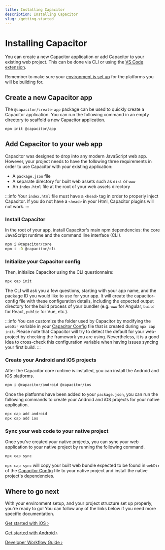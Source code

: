 ```yaml
---
title: Installing Capacitor
description: Installing Capacitor
slug: /getting-started
---
```


# Installing Capacitor

You can create a new Capacitor application or add Capacitor to your existing web project. This can be done via CLI or using the [VS Code extension](vscode/getting-started).

Remember to make sure your [environment is set up](/main/getting-started/environment-setup.md) for the platforms you will be building for.

## Create a new Capacitor app

The `@capacitor/create-app` package can be used to quickly create a Capacitor application. You can run the following command in an empty directory to scaffold a new Capacitor application.

```bash
npm init @capacitor/app
```

## Add Capacitor to your web app

Capacitor was designed to drop into any modern JavaScript web app. However, your project needs to have the following three requirements in order to use Capacitor with your existing application:

- A `package.json` file
- A separate directory for built web assets such as `dist` or `www`
- An `index.html` file at the root of your web assets directory

:::info
Your `index.html` file must have a `<head>` tag in order to properly inject Capacitor. If you do not have a
`<head>` in your Html, Capacitor plugins will not work.
:::

### Install Capacitor

In the root of your app, install Capacitor's main npm dependencies: the core JavaScript runtime and the command line interface (CLI).

```bash
npm i @capacitor/core
npm i -D @capacitor/cli
```

### Initialize your Capacitor config

Then, initialize Capacitor using the CLI questionnaire:

```bash
npx cap init
```

The CLI will ask you a few questions, starting with your app name, and the package ID you would like to use for your app. It will create the capacitor-config file with these configuration details, including the expected output directory for the build process of your bundler (e.g. `www` for Angular, `build` for React, `public` for Vue, etc.).

:::info
You can customize the folder used by Capacitor by modifying the `webDir` variable in your [Capacitor Config](/docs/config) file that is created during `npx cap init`. Please note that Capacitor will try to detect the default for your web-project by checking the framework you are using. Nevertheless, it is a good idea to cross-check this configuration variable when having issues syncing your first build.
:::

### Create your Android and iOS projects

After the Capacitor core runtime is installed, you can install the Android and iOS platforms.

```bash
npm i @capacitor/android @capacitor/ios
```

Once the platforms have been added to your `package.json`, you can run the following commands to create your Android and iOS projects for your native application.

```bash
npx cap add android
npx cap add ios
```

### Sync your web code to your native project

Once you've created your native projects, you can sync your web application to your native project by running the following command.

```bash
npx cap sync
```

`npx cap sync` will copy your built web bundle expected to be found in `webDir` of the [Capacitor Config](/docs/config) file to your native project and install the native project's dependencies.

## Where to go next

With your environment setup, and your project structure set up properly, you're ready to go! You can follow any of the links below if you need more specific documentation.

[Get started with iOS &#8250;](/main/ios/index.md)

[Get started with Android &#8250;](/main/android/index.md)

[Developer Workflow Guide &#8250;](/main/basics/workflow.md)
